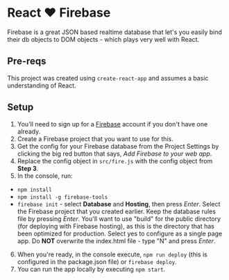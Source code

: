 # React ❤️ Firebase
Firebase is a great JSON based realtime database that let's you easily bind their db objects to DOM objects - which plays very well with React. 

## Pre-reqs
This project was created using `create-react-app` and assumes a basic understanding of React. 

## Setup
1. You'll need to sign up for a [Firebase](https://firebase.com) account if you don't have one already. 
2. Create a Firebase project that you want to use for this. 
3. Get the config for your Firebase database from the Project Settings by clicking the big red button that says, _Add Firebase to your web app_.
4. Replace the config object in `src/fire.js` with the config object from **Step 3**. 
5. In the console, run:
- `npm install`
- `npm install -g firebase-tools`
- `firebase init` - select **Database** and **Hosting**, then press *Enter*. Select the Firebase project that you created earlier. Keep the database rules file by pressing *Enter*. You'll want to use "build" for the public directory (for deploying with Firebase hosting), as this is the directory that has been optimized for production. Select yes to configure as a single page app. Do **NOT** overwrite the index.html file - type "N" and press *Enter*. 
6. When you're ready, in the console execute, `npm run deploy` (this is configured in the package.json file) or `firebase deploy`. 
7. You can run the app locally by executing `npm start`.
